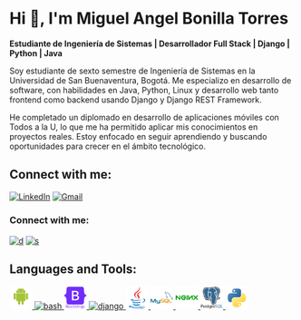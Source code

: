 # Hi 👋, I'm Miguel Angel Bonilla Torres

**Estudiante de Ingeniería de Sistemas | Desarrollador Full Stack | Django | Python | Java**

Soy estudiante de sexto semestre de Ingeniería de Sistemas en la Universidad de San Buenaventura, Bogotá. Me especializo en desarrollo de software, con habilidades en Java, Python, Linux y desarrollo web tanto frontend como backend usando Django y Django REST Framework.

He completado un diplomado en desarrollo de aplicaciones móviles con Todos a la U, lo que me ha permitido aplicar mis conocimientos en proyectos reales. Estoy enfocado en seguir aprendiendo y buscando oportunidades para crecer en el ámbito tecnológico.

## Connect with me:
[![LinkedIn](https://img.shields.io/badge/LinkedIn-blue)](www.linkedin.com/in/miguel-bonilla-sys)
[![Gmail](https://img.shields.io/badge/Gmail-red)](miguelangelboto14@gmail.com)


<h3 align="left">Connect with me:</h3>
<p align="left">
<a href="https://linkedin.com/in/d" target="blank"><img align="center" src="https://www.linkedin.com/in/miguel-bonilla-sys" alt="d" height="30" width="40" /></a>
<a href="[https://codesandbox.com/s](https://ssl.gstatic.com/ui/v1/icons/mail/rfr/logo_gmail_lockup_dark_1x_r5.png)" target="blank"><img align="center" src="miguelangelboto14@gmail.com" alt="s" height="30" width="40" /></a>
</p>

## Languages and Tools:
<p align="left"> <a href="https://developer.android.com" target="_blank" rel="noreferrer"> <img src="https://raw.githubusercontent.com/devicons/devicon/master/icons/android/android-original-wordmark.svg" alt="android" width="40" height="40"/> </a> <a href="https://www.gnu.org/software/bash/" target="_blank" rel="noreferrer"> <img src="https://www.vectorlogo.zone/logos/gnu_bash/gnu_bash-icon.svg" alt="bash" width="40" height="40"/> </a> <a href="https://getbootstrap.com" target="_blank" rel="noreferrer"> <img src="https://raw.githubusercontent.com/devicons/devicon/master/icons/bootstrap/bootstrap-plain-wordmark.svg" alt="bootstrap" width="40" height="40"/> </a> <a href="https://www.djangoproject.com/" target="_blank" rel="noreferrer"> <img src="https://cdn.worldvectorlogo.com/logos/django.svg" alt="django" width="40" height="40"/> </a> <a href="https://www.java.com" target="_blank" rel="noreferrer"> <img src="https://raw.githubusercontent.com/devicons/devicon/master/icons/java/java-original.svg" alt="java" width="40" height="40"/> </a> <a href="https://www.mysql.com/" target="_blank" rel="noreferrer"> <img src="https://raw.githubusercontent.com/devicons/devicon/master/icons/mysql/mysql-original-wordmark.svg" alt="mysql" width="40" height="40"/> </a> <a href="https://www.nginx.com" target="_blank" rel="noreferrer"> <img src="https://raw.githubusercontent.com/devicons/devicon/master/icons/nginx/nginx-original.svg" alt="nginx" width="40" height="40"/> </a> <a href="https://www.postgresql.org" target="_blank" rel="noreferrer"> <img src="https://raw.githubusercontent.com/devicons/devicon/master/icons/postgresql/postgresql-original-wordmark.svg" alt="postgresql" width="40" height="40"/> </a> <a href="https://www.python.org" target="_blank" rel="noreferrer"> <img src="https://raw.githubusercontent.com/devicons/devicon/master/icons/python/python-original.svg" alt="python" width="40" height="40"/> </a> </p>
